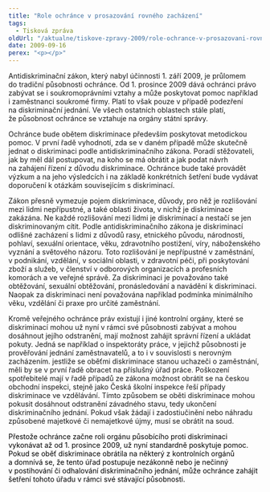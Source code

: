 ```yaml
---
title: "Role ochránce v prosazování rovného zacházení"
tags:
  - Tisková zpráva
oldUrl: "/aktualne/tiskove-zpravy-2009/role-ochrance-v-prosazovani-rovneho-zachazeni"
date: 2009-09-16
perex: "<p></p>"
---
```


<!-- imported from the old website -->

<p class="Normln perex" style="FONT-SIZE: 100%">Antidiskriminační zákon, který nabyl účinnosti 1. září 2009, je průlomem do tradiční působnosti ochránce. Od 1. prosince 2009 dává ochránci právo zabývat se i soukromoprávními vztahy a může poskytovat pomoc například i zaměstnanci soukromé firmy. Platí to však pouze v případě podezření na diskriminační jednání. Ve všech ostatních oblastech stále platí, že působnost ochránce se vztahuje na orgány státní správy.</p><p class="Normln" style="FONT-SIZE: 100%">Ochránce bude obětem diskriminace především poskytovat metodickou pomoc. V první řadě vyhodnotí, zda se v daném případě může skutečně jednat o diskriminaci podle antidiskriminačního zákona. Poradí stěžovateli, jak by měl dál postupovat, na koho se má obrátit a jak podat návrh na zahájení řízení z důvodu diskriminace. Ochránce bude také provádět výzkum a na jeho výsledcích i na základě konkrétních šetření bude vydávat doporučení k otázkám souvisejícím s diskriminací.</p><p class="Normln" style="FONT-SIZE: 100%">Zákon přesně vymezuje pojem diskriminace, důvody, pro něž je rozlišování mezi lidmi nepřípustné, a také oblasti života, v nichž je diskriminace zakázána. Ne každé rozlišování mezi lidmi je diskriminací a nestačí se jen diskriminovaným cítit. Podle antidiskriminačního zákona je diskriminací odlišné zacházení s lidmi z důvodů rasy, etnického původu, národnosti, pohlaví, sexuální orientace, věku, zdravotního postižení, víry, náboženského vyznání a světového názoru. Toto rozlišování je nepřípustné v zaměstnání, v podnikání, vzdělání, v sociální oblasti, v zdravotní péči, při poskytování zboží a služeb, v členství v odborových organizacích a profesních komorách a ve veřejné správě. Za diskriminaci je považováno také obtěžování, sexuální obtěžování, pronásledování a navádění k diskriminaci. Naopak za diskriminaci není považována například podmínka minimálního věku, vzdělání či praxe pro určité zaměstnání.</p><p class="Normln" style="FONT-SIZE: 100%">Kromě veřejného ochránce práv existují i jiné kontrolní orgány, které se diskriminací mohou už nyní v rámci své působnosti zabývat a mohou dosáhnout jejího odstranění, mají možnost zahájit správní řízení a ukládat pokuty. Jedná se například o inspektoráty práce, v jejichž působnosti je prověřování jednání zaměstnavatelů, a to i v souvislosti s nerovným zacházením. jestliže se oběťmi diskriminace stanou uchazeči o zaměstnání, měli by se v první řadě obracet na příslušný úřad práce. Poškození spotřebitelé mají v řadě případů ze zákona možnost obrátit se na českou obchodní inspekci, stejně jako Česká školní inspekce řeší případy diskriminace ve vzdělávání. Tímto způsobem se oběti diskriminace mohou pokusit dosáhnout odstranění závadného stavu, tedy ukončení diskriminačního jednání. Pokud však žádají i zadostiučinění nebo náhradu způsobené majetkové či nemajetkové újmy, musí se obrátit na soud.</p><p class="Normln" style="FONT-SIZE: 100%"><span style="COLOR: #000000">Přestože ochránce </span><span style="COLOR: #000000">začne roli orgánu působícího proti diskriminaci vykonávat až od 1. prosince 2009, už nyní standardně poskytuje pomoc. Pokud se oběť diskriminace obrátila na některý z kontrolních orgánů a domnívá se, že tento úřad postupuje nezákonně nebo je nečinný v postihování či odhalování diskriminačního jednání, může ochránce zahájit šetření tohoto úřadu v rámci své stávající působnosti.</span></p>
